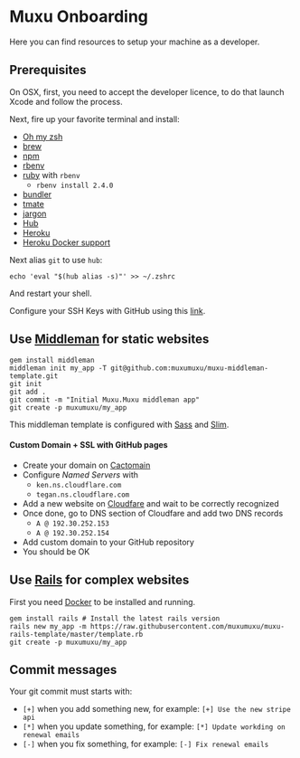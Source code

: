 # Muxu Onboarding

Here you can find resources to setup your machine as a developer.

## Prerequisites

On OSX, first, you need to accept the developer licence, to do that launch Xcode and follow the process.

Next, fire up your favorite terminal and install:

  - [Oh my zsh](https://github.com/robbyrussell/oh-my-zsh)
  - [brew](https://brew.sh/index_fr.html)
  - [npm](https://www.npmjs.com/)
  - [rbenv](https://github.com/rbenv/rbenv)
  - [ruby](https://www.ruby-lang.org/fr/) with `rbenv`
  	- `rbenv install 2.4.0`
  - [bundler](http://bundler.io)
  - [tmate](https://tmate.io/)
  - [jargon](https://github.com/muxumuxu/jargon)
  - [Hub](https://github.com/github/hub)
  - [Heroku](https://devcenter.heroku.com/articles/heroku-cli)
  - [Heroku Docker support](https://devcenter.heroku.com/articles/container-registry-and-runtime)

Next alias `git` to use `hub`:
```
echo 'eval "$(hub alias -s)"' >> ~/.zshrc
```
And restart your shell.

Configure your SSH Keys with GitHub using this [link](https://help.github.com/articles/adding-a-new-ssh-key-to-your-github-account/).

## Use [Middleman](https://middlemanapp.com/) for static websites

```
gem install middleman
middleman init my_app -T git@github.com:muxumuxu/muxu-middleman-template.git
git init
git add .
git commit -m "Initial Muxu.Muxu middleman app"
git create -p muxumuxu/my_app
```

This middleman template is configured with [Sass](http://sass-lang.com/) and [Slim](http://slim-lang.com/).

#### Custom Domain + SSL with GitHub pages

- Create your domain on [Cactomain](https://cactomain.co/register)
- Configure *Named Servers* with
  - `ken.ns.cloudflare.com`
  - `tegan.ns.cloudflare.com`
- Add a new website on [Cloudfare](https://www.cloudflare.com/a/add-site) and wait to be correctly recognized
- Once done, go to DNS section of Cloudfare and add two DNS records
  - `A @ 192.30.252.153`
  - `A @ 192.30.252.154`
- Add custom domain to your GitHub repository
- You should be OK

## Use [Rails](http://rubyonrails.org/) for complex websites

First you need [Docker](https://docs.docker.com/docker-for-mac/install/) to be installed and running.

```
gem install rails # Install the latest rails version
rails new my_app -m https://raw.githubusercontent.com/muxumuxu/muxu-rails-template/master/template.rb
git create -p muxumuxu/my_app
```

## Commit messages

Your git commit must starts with:

- `[+]` when you add something new, for example: `[+] Use the new stripe api`
- `[*]` when you update something, for example: `[*] Update workding on renewal emails`
- `[-]` when you fix something, for example: `[-] Fix renewal emails`

